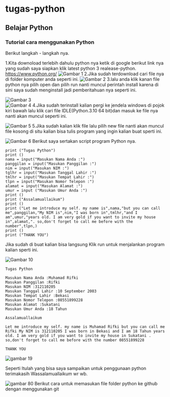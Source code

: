 # tugas-python
## Belajar Python

### Tutorial cara menggunakan Python
Berikut langkah - langkah nya.<p>
1.Kita downoload terlebih dahulu python nya ketik di google berikut link nya yang sudah saya siapkan klik latest python 3 realease-python.
    https://www.python.org/
![Gambar 1](screenshot/pp1.PNG)
2.Jika sudah terdownload cari file nya di folder komputer anda seperti ini.
![Gambar 2](screenshot/pp5.PNG)
3.lalu anda klik kanan file python nya pilih open dan pilih run nanti muncul perintah install karena di sini saya sudah menginstall jadi pemberitahuan nya seperti ini.<p>
![Gambar 3](screenshot/pp9.PNG)     
![Gambar 4](screenshot/pp12.PNG)
4.Jika sudah terinstall kalian pergi ke jendela windows di pojok kiri bawah lalu klik cari file IDLE(Python.3.10 64 bit)dan masuk ke file nya nanti akan muncul seperti ini.<p>
![Gambar 5](screenshot/pp10.PNG)
5.Jika sudah kalian klik file lalu pilih new file nanti akan muncul file kosong di situ kalian bisa tulis program yang ingin kalian buat sperti ini.<p>
![Gambar 6](screenshot/pp3.PNG)
    Berikut saya sertakan script program Python nya.

    print ("Tugas Python")
    print ()
    nama = input("Masukan Nama Anda :")
    panggilan = input("Masukan Panggilan :")
    nim = input("Masukan NIM :")
    tglhr = input("Masukan Tanggal Lahir :")
    tmlhr = input("Masukan Tempat Lahir :")
    tlpn = input("Masukan Nomor Telepon :")
    alamat = input("Masukan Alamat :")
    umur = input ("Masukan Umur Anda :")
    print ()
    print ("Assalamuallaikum")
    print ()
    print ("Let me introduce my self. my name is",nama,"but you can call me",panggilan,"My NIM is",nim,"I was born in",tmlhr,"and I am",umur,"years old. I am very gold if you want to invite my house in",alamat,". so,don't forget to call me before with the number",tlpn,)
    print ()
    print ("THANK YOU")

Jika sudah di buat kalian bisa langsung Klik run untuk menjalankan program kalian sperti ini.<p>
![Gambar 10](screenshot/pp2.PNG)

    Tugas Python

    Masukan Nama Anda :Muhamad Rifki
    Masukan Panggilan :Rifki
    Masukan NIM :312110205
    Masukan Tanggal Lahir :10 September 2003
    Masukan Tempat Lahir :Bekasi
    Masukan Nomor Telepon :08551899228
    Masukan Alamat :Sukatani
    Masukan Umur Anda :18 Tahun

    Assalamuallaikum

    Let me introduce my self. my name is Muhamad Rifki but you can call me Rifki My NIM is 312110205 I was born in Bekasi and I am 18 Tahun years old. I am very gold if you want to invite my house in Sukatani . so,don't forget to call me before with the number 08551899228

    THANK YOU
![gambar 19](screenshot/pp19.PNG)

Seperti Itulah yang bisa saya sampaikan untuk penggunaan python terimakasih Wassalamuallaikum wr wb.<p>
![gambar 80](screenshot/ss2.PNG)
Berikut cara untuk memasukan file folder python ke github dengan menggunakan git<p>

       
